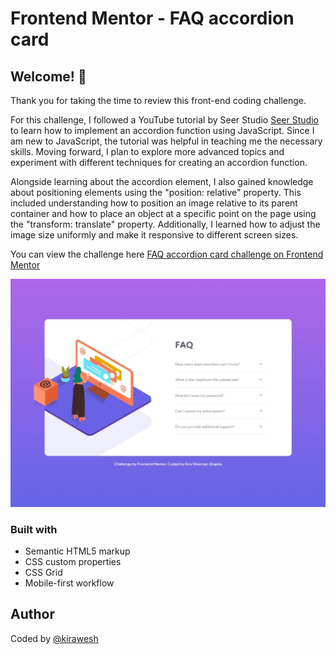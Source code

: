 # Frontend Mentor - FAQ accordion card

## Welcome! 👋

Thank you for taking the time to review this front-end coding challenge.

For this challenge, I followed a YouTube tutorial by Seer Studio [Seer Studio](https://www.youtube.com/watch?v=mLZGpEHgOO8&t=1513s) to learn how to implement an accordion function using JavaScript. Since I am new to JavaScript, the tutorial was helpful in teaching me the necessary skills. Moving forward, I plan to explore more advanced topics and experiment with different techniques for creating an accordion function.

Alongside learning about the accordion element, I also gained knowledge about positioning elements using the "position: relative" property. This included understanding how to position an image relative to its parent container and how to place an object at a specific point on the page using the "transform: translate" property. Additionally, I learned how to adjust the image size uniformly and make it responsive to different screen sizes.

You can view the challenge here [FAQ accordion card challenge on Frontend Mentor](https://www.frontendmentor.io/challenges/faq-accordion-card-XlyjD0Oam)

![](screenshot/screenshot.jpeg)


### Built with

- Semantic HTML5 markup
- CSS custom properties
- CSS Grid
- Mobile-first workflow

## Author

Coded by [@kirawesh](https://www.frontendmentor.io/profile/kirawesh)